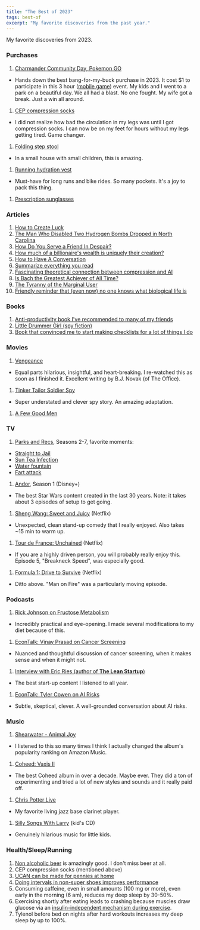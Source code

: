 ```yaml
---
title: "The Best of 2023"
tags: best-of
excerpt: "My favorite discoveries from the past year."
---
```


My favorite discoveries from 2023.

### Purchases
1. [Charmander Community Day, Pokemon
   GO](https://www.pokemon.com/us/pokemon-news/pokemon-go-september-2023-community-day-classic-features-charmander)
  * Hands down the best bang-for-my-buck purchase in 2023. It cost $1 to
participate in this 3 hour ([mobile game](https://play.google.com/store/apps/details?id=com.nianticlabs.pokemongo)) event.
My kids and I went to a park on a beautiful day. We all had a blast. No one fought. My wife got a break. Just a win all around.
1. [CEP compression socks](https://www.amazon.com/gp/product/B086LHC6KL/)
  * I did not realize how bad the circulation in my legs was until I got compression socks. I can now be on my feet for hours without my legs getting tired. Game changer.
1. [Folding step stool](https://www.amazon.com/gp/product/B08P75D3LF)
  * In a small house with small children, this is amazing.
1. [Running hydration
   vest](https://www.salomon.com/en-us/shop/product/adv-skin-12-lc11657.html#color=68179)
  * Must-have for long runs and bike rides. So many pockets. It's a joy to pack this thing.
1. [Prescription
   sunglasses](https://www.roka.com/products/phantom-ti-prescription-sunglasses)

### Articles
1. [How to Create Luck](https://www.swyx.io/create-luck/)
1. [The Man Who Disabled Two Hydrogen Bombs Dropped in North Carolina](https://storycorps.org/stories/the-man-who-disabled-two-hydrogen-bombs-dropped-in-north-carolina/)
1. [How Do You Serve a Friend In Despair?](https://archive.is/byYLQ)
1. [How much of a billionaire's wealth is uniquely their creation?](https://astralcodexten.substack.com/p/billionaires-surplus-and-replaceability)
1. [How to Have A Conversation](https://tynan.coxm/letstalk/)
1. [Summarize everything you read](https://www.andreasfragner.com/writing/writing-summaries)
1. [Fascinating theoretical connection between compression and AI](https://conversationswith.rocks/data-compression-ai/)
1. [Is Bach the Greatest Achiever of All Time?](https://marginalrevolution.com/marginalrevolution/2023/09/is-bach-the-greatest-achiever-of-all-time.html)
1. [The Tyranny of the Marginal User](https://nothinghuman.substack.com/p/the-tyranny-of-the-marginal-user)
1. [Friendly reminder that (even now) no one knows what biological life is](https://blogs.scientificamerican.com/brainwaves/why-life-does-not-really-exist/)

### Books
1. [Anti-productivity
   book I've recommended to many of my friends](https://www.audible.com/pd/Four-Thousand-Weeks-Audiobook/1250834384)
1. [Little Drummer Girl (spy
   fiction)](https://www.audible.com/pd/The-Little-Drummer-Girl-Audiobook/B008KPJCSS)
1. [Book that convinced me to start making checklists for a lot of things I do](https://www.audible.com/pd/The-Checklist-Manifesto-Audiobook/B0030ZYDD2)

### Movies
1. [Vengeance](https://www.amazon.com/Vengeance-B-J-Novak/dp/B0B8NHM82F/)
  * Equal parts hilarious, insightful, and heart-breaking. I re-watched this as soon as
I finished it. Excellent writing by B.J. Novak (of The Office).
1. [Tinker Tailor Soldier
   Spy](https://www.amazon.com/Tinker-Tailor-Soldier-Gary-Oldman/dp/B009CGD4S8)
  * Super understated and clever spy story. An amazing adaptation.
1. [A Few Good
   Men](https://www.amazon.com/Few-Good-Men-Wolfgang-Bodison/dp/B008Y787W4)

### TV
1. [Parks and Recs](https://www.amazon.com/Parks-and-Recreation/dp/B0026Q4OMG), Seasons 2-7, favorite moments:
  * [Straight to Jail](https://www.youtube.com/watch?v=eiyfwZVAzGw)
  * [Sun Tea Infection](https://www.youtube.com/watch?v=Hyc1aMtnHJo)
  * [Water fountain](https://youtu.be/QoCOQb2u-N8?feature=shared&t=13)
  * [Fart attack](https://youtu.be/yC02rPw2NbA?feature=shared&t=21)
1. [Andor](https://www.disneyplus.com/series/star-wars-andor/3xsQKWG00GL5), Season 1 (Disney+)
  * The best Star Wars content created in the last 30 years. Note: it takes about 3 episodes of setup to get going.
1. [Sheng Wang: Sweet and
   Juicy](https://www.netflix.com/watch/81276951?trackId=255824129) (Netflix)
  * Unexpected, clean stand-up comedy that I really enjoyed. Also takes ~15 min to warm up.
1. [Tour de France:
   Unchained](https://www.netflix.com/watch/81517612?trackId=255824129) (Netflix)
  * If you are a highly driven person, you will probably really enjoy this.
    Episode 5, "Breakneck Speed", was especially good.
1. [Formula 1: Drive to
   Survive](https://www.netflix.com/watch/81443712?trackId=255824129) (Netflix)
  * Ditto above. "Man on Fire" was a particularly moving episode.

### Podcasts
1. [Rick Johnson on Fructose Metabolism](https://www.youtube.com/watch?v=LbSic4Oo8ME)
  * Incredibly practical and eye-opening. I made several modifications to my diet because of this.
1. [EconTalk: Vinay Prasad on Cancer
   Screening](https://www.econtalk.org/vinay-prasad-on-cancer-screening/)
  * Nuanced and thoughtful discussion of cancer screening, when it makes
    sense and when it might not.
1. [Interview with Eric Ries (author of __The Lean
   Startup__)](https://www.youtube.com/watch?v=xzebbzIntFc)
  * The best start-up content I listened to all year.
1. [EconTalk: Tyler Cowen on AI
   Risks](https://www.econtalk.org/tyler-cowen-on-the-risks-and-impact-of-artificial-intelligence/)
  * Subtle, skeptical, clever. A well-grounded conversation about AI risks.

### Music
1. [Shearwater - Animal Joy](https://music.amazon.com/albums/B0073ASA7A)
  * I listened to this so many times I think I actually changed the album's
    popularity ranking on Amazon Music.
1. [Coheed: Vaxis II](https://music.amazon.com/albums/B09L5FC7HM)
  * The best Coheed album in over a decade. Maybe ever. They did a ton of
    experimenting and tried a lot of new styles and sounds and it really paid
off.
1. [Chris Potter Live](https://music.amazon.com/albums/B0BNLLSLXS)
  * My favorite living jazz base clarinet player.
1. [Silly Songs With Larry](https://music.amazon.com/albums/B0162ZI4C2) (kid's CD)
  * Genuinely hilarious music for little kids.

### Health/Sleep/Running
1. [Non alcoholic beer](https://athleticbrewing.com/) is amazingly good. I don't miss beer at all.
1. CEP compression socks (mentioned above)
1. [UCAN can be made for pennies at home](https://theplantedrunner.com/generation-ucan-alternative-you-can-make-for-pennies/)
1. [Doing intervals in non-super shoes improves performance](https://www.abstractsonline.com/pp8/#!/10799/presentation/3505)
1. Consuming caffeine, even in small amounts (100 mg or more), even early in the morning (6
   am), reduces my deep sleep by 30-50%.
1. Exercising shortly after eating leads to crashing because muscles draw glucose via an [insulin-independent mechanism during exercise](https://pubmed.ncbi.nlm.nih.gov/23899560/).
1. Tylenol before bed on nights after hard workouts increases my deep sleep by up to 100%.

